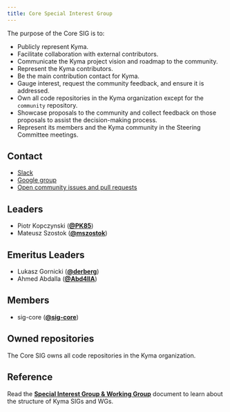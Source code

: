 ```yaml
---
title: Core Special Interest Group
---
```


The purpose of the Core SIG is to:
* Publicly represent Kyma.
* Facilitate collaboration with external contributors.
* Communicate the Kyma project vision and roadmap to the community.
* Represent the Kyma contributors.
* Be the main contribution contact for Kyma.
* Gauge interest, request the community feedback, and ensure it is addressed.
* Own all code repositories in the Kyma organization except for the `community` repository.
* Showcase proposals to the community and collect feedback on those proposals to assist the
decision-making process.
* Represent its members and the Kyma community in the Steering Committee meetings.

## Contact

* [Slack](https://kyma-community.slack.com/messages/CBP7LKRPS)
* [Google group](https://groups.google.com/forum/#!forum/kyma-sig-core)
* [Open community issues and pull requests](https://github.com/kyma-project/community/labels/sig%2Fcore)

## Leaders

* Piotr Kopczynski (**[@PK85](https://github.com/PK85)**)
* Mateusz Szostok (**[@mszostok](https://github.com/mszostok)**)

## Emeritus Leaders

* Lukasz Gornicki (**[@derberg](https://github.com/derberg)**)
* Ahmed Abdalla (**[@Abd4llA](https://github.com/Abd4llA)**)

## Members

* sig-core (**[@sig-core](https://github.com/orgs/kyma-project/teams/sig-core/members)**)

## Owned repositories

The Core SIG owns all code repositories in the Kyma organization.

## Reference

Read the [**Special Interest Group & Working Group**](./01-sig-and-wg.md) document to learn about the structure of Kyma SIGs and WGs.
